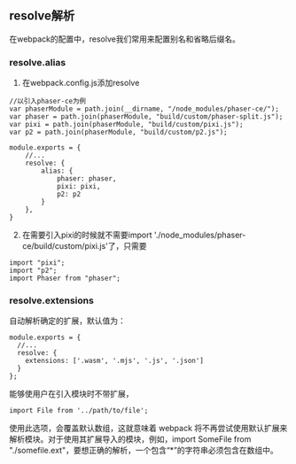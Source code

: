## resolve解析
在webpack的配置中，resolve我们常用来配置别名和省略后缀名。

### resolve.alias
1. 在webpack.config.js添加resolve
```
//以引入phaser-ce为例
var phaserModule = path.join(__dirname, "/node_modules/phaser-ce/");
var phaser = path.join(phaserModule, "build/custom/phaser-split.js");
var pixi = path.join(phaserModule, "build/custom/pixi.js");
var p2 = path.join(phaserModule, "build/custom/p2.js");

module.exports = {
    //...
    resolve: {
        alias: {
            phaser: phaser,
            pixi: pixi,
            p2: p2
        }
    },
}
```
2. 在需要引入pixi的时候就不需要import './node_modules/phaser-ce/build/custom/pixi.js'了，只需要
```
import "pixi";
import "p2";
import Phaser from "phaser";
```

### resolve.extensions
自动解析确定的扩展，默认值为：
```
module.exports = {
  //...
  resolve: {
    extensions: ['.wasm', '.mjs', '.js', '.json']
  }
};
```
能够使用户在引入模块时不带扩展，
```
import File from '../path/to/file';
```
使用此选项，会覆盖默认数组，这就意味着 webpack 将不再尝试使用默认扩展来解析模块。对于使用其扩展导入的模块，例如，import SomeFile from "./somefile.ext"，要想正确的解析，一个包含“*”的字符串必须包含在数组中。